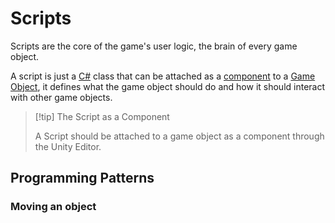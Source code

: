 # Scripts

Scripts are the core of the game's user logic, the brain of every game object.

A script is just a [C#](https://dotnet.microsoft.com/en-us/languages/csharp) class that can be attached as a [component](/Components/Components.md) to a [Game Object](/TK/Game%20Object.md), it defines what the game object should do and how it should interact with other game objects.

> [!tip] The Script as a Component
> 
> A Script should be attached to a game object as a component through the Unity Editor.

## Programming Patterns

### Moving an object